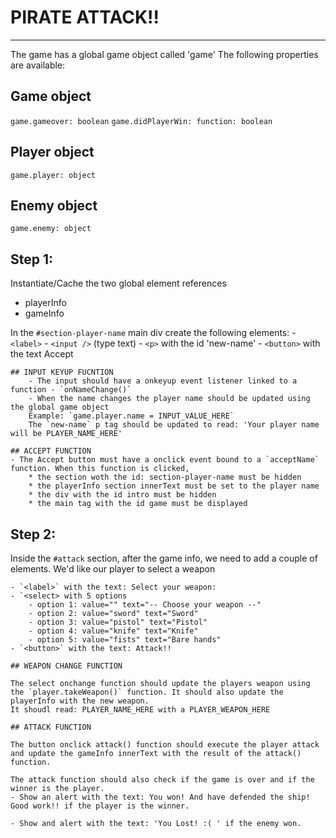 # PIRATE ATTACK!!
-----------------       

The game has a global game object called 'game'
The following properties are available:

## Game object
`game.gameover: boolean`
`game.didPlayerWin: function: boolean`

## Player object
`game.player: object`

## Enemy object
`game.enemy: object`

## Step 1:

Instantiate/Cache the two global element references
- playerInfo
- gameInfo

In the `#section-player-name` main div create the following elements:
    - `<label>`
    - `<input />` (type text) 
    - `<p>` with the id 'new-name'
    - `<button>` with the text Accept

    ## INPUT KEYUP FUCNTION
        - The input should have a onkeyup event listener linked to a function - `onNameChange()`
        - When the name changes the player name should be updated using the global game object
        Example: `game.player.name = INPUT_VALUE_HERE`
        The `new-name` p tag should be updated to read: 'Your player name will be PLAYER_NAME_HERE'

    ## ACCEPT FUNCTION
    - The Accept button must have a onclick event bound to a `acceptName` function. When this function is clicked, 
        * the section woth the id: section-player-name must be hidden
        * the playerInfo section innerText must be set to the player name
        * the div with the id intro must be hidden
        * the main tag with the id game must be displayed

## Step 2:

Inside the `#attack` section, after the game info, we need to add a couple of elements. 
We'd like our player to select a weapon

    - `<label>` with the text: Select your weapon:
    - `<select> with 5 options
        - option 1: value="" text="-- Choose your weapon --"
        - option 2: value="sword" text="Sword"
        - option 3: value="pistol" text="Pistol"
        - option 4: value="knife" text="Knife"
        - option 5: value="fists" text="Bare hands"
    - `<button>` with the text: Attack!!

    ## WEAPON CHANGE FUNCTION

    The select onchange function should update the players weapon using the `player.takeWeapon()` function. It should also update the playerInfo with the new weapon. 
    It shoudl read: PLAYER_NAME_HERE with a PLAYER_WEAPON_HERE

    ## ATTACK FUNCTION

    The button onclick attack() function should execute the player attack and update the gameInfo innerText with the result of the attack() function.

    The attack function should also check if the game is over and if the winner is the player. 
    - Show an alert with the text: You won! And have defended the ship! Good work!! if the player is the winner.

    - Show and alert with the text: 'You Lost! :( ' if the enemy won.

